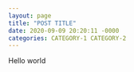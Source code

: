 ```yaml
---
layout: page
title: "POST TITLE"
date: 2020-09-09 20:20:11 -0000
categories: CATEGORY-1 CATEGORY-2
---
```


Hello world

